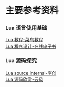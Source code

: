 # 主要参考资料

[LuaTutorial]: http://www.runoob.com/lua/lua-tutorial.html
[LuaerBook]: http://book.luaer.cn/
[LuaSourceInternal]: https://github.com/lichuang/Lua-Source-Internal
[LuaReading]: https://www.codingnow.com/temp/readinglua.pdf

### Lua 语言使用基础
[Lua 教程-菜鸟教程][LuaTutorial]  
[Lua 程序设计-在线电子书][LuaerBook]
  
### Lua 源码探究
[Lua source internal-李创][LuaSourceInternal]  
[Lua 源码欣赏-云风][LuaReading]